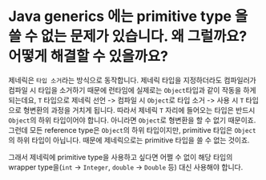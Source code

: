 # Java generics 에는 primitive type 을 쓸 수 없는 문제가 있습니다. 왜 그럴까요? 어떻게 해결할 수 있을까요?

제네릭은 `타입 소거`라는 방식으로 동작합니다. 제네릭 타입을 지정하더라도 컴파일러가 컴파일 시 타입을 소거하기 때문에 런타임에 실제로는 `Object`타입과 같이 작동을 하게 되는데요, `T` 타입으로 제네릭 선언 -> 컴파일 시 `Object`로 타입 소거 -> 사용 시 `T` 타입으로 형변환의 과정을 거치게 됩니다. 따라서 제네릭 `T` 자리에 들어오는 타입은 반드시 `Object`의 하위 타입이어야 합니다. 아니라면 `Object`로 형변환을 할 수 없기 때문이죠. 그런데 모든 reference type은 `Object`의 하위 타입이지만, primitive 타입은 `Object`의 하위 타입이 아닙니다. 때문에 제네릭으로는 primitive 타입을 쓸 수 없는 것이죠.

그래서 제네릭에 primitive type을 사용하고 싶다면 어쩔 수 없이 해당 타입의 wrapper type을(`int` -> `Integer`, `double` -> `Double` 등) 대신 사용해야 합니다.
